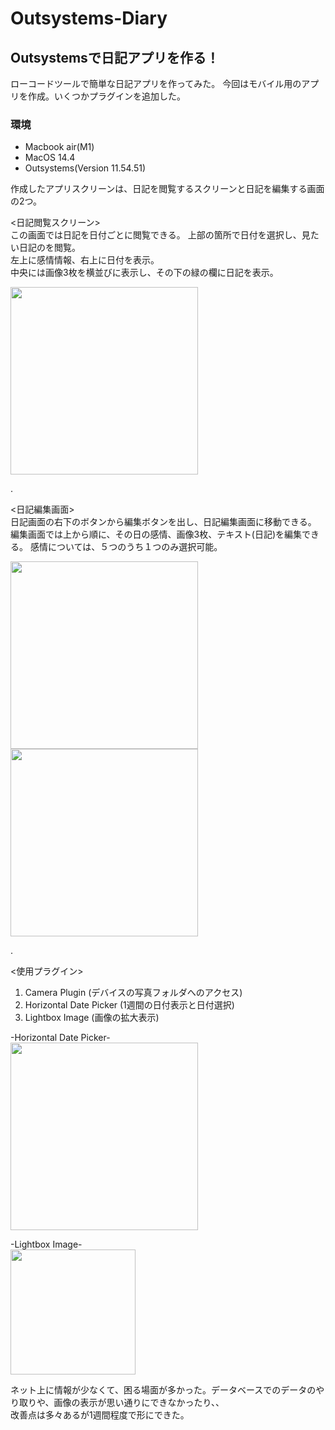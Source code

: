 # Outsystems-Diary

##  Outsystemsで日記アプリを作る！

ローコードツールで簡単な日記アプリを作ってみた。
今回はモバイル用のアプリを作成。いくつかプラグインを追加した。

### 環境
*  Macbook air(M1)
*  MacOS 14.4
*  Outsystems(Version 11.54.51)



作成したアプリスクリーンは、日記を閲覧するスクリーンと日記を編集する画面の2つ。


<日記閲覧スクリーン>   
この画面では日記を日付ごとに閲覧できる。
上部の箇所で日付を選択し、見たい日記のを閲覧。  
左上に感情情報、右上に日付を表示。  
中央には画像3枚を横並びに表示し、その下の緑の欄に日記を表示。

<img src="https://github.com/yuto1201-UESG/Outsystems-Diary/assets/163832489/1254eda6-d95a-48de-960c-9ec02a311f38" width="300">  


.

  
<日記編集画面>  
日記画面の右下のボタンから編集ボタンを出し、日記編集画面に移動できる。
編集画面では上から順に、その日の感情、画像3枚、テキスト(日記)を編集できる。
感情については、５つのうち１つのみ選択可能。

 
<img src="https://github.com/yuto1201-UESG/Outsystems-Diary/assets/163832489/959d4971-349a-4525-be9f-b4785fea865e" width="300">
<img src="https://github.com/yuto1201-UESG/Outsystems-Diary/assets/163832489/55507426-c1e9-4a5d-91a7-217209a8ce15" width="300">


.

<使用プラグイン>
1.  Camera Plugin (デバイスの写真フォルダへのアクセス)
2.  Horizontal Date Picker (1週間の日付表示と日付選択)
3.  Lightbox Image (画像の拡大表示)

-Horizontal Date Picker-  
<img src="https://github.com/yuto1201-UESG/Outsystems-Diary/assets/163832489/c82a1838-9b10-47b6-9d13-bacc576988d7" width="300">

-Lightbox Image-  
<img src="https://github.com/yuto1201-UESG/Outsystems-Diary/assets/163832489/21923cd2-5d3c-4dff-98ee-9cb73db921ce" width="200">



ネット上に情報が少なくて、困る場面が多かった。データベースでのデータのやり取りや、画像の表示が思い通りにできなかったり、、  
改善点は多々あるが1週間程度で形にできた。











